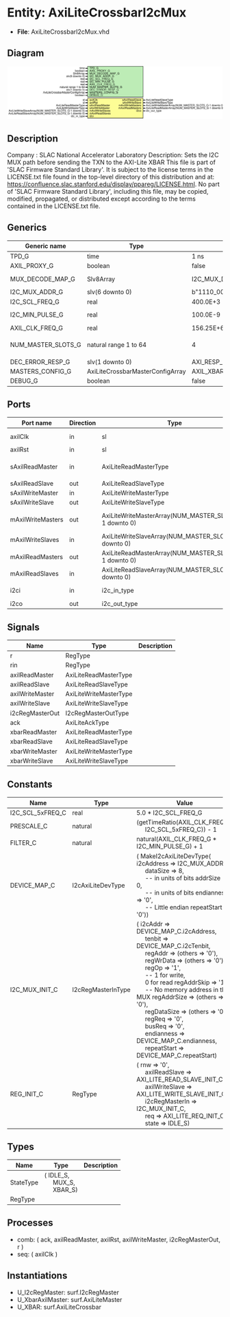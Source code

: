 # Entity: AxiLiteCrossbarI2cMux

- **File**: AxiLiteCrossbarI2cMux.vhd
## Diagram

![Diagram](AxiLiteCrossbarI2cMux.svg "Diagram")
## Description

Company    : SLAC National Accelerator Laboratory
Description: Sets the I2C MUX path before sending the TXN to the AXI-Lite XBAR
This file is part of 'SLAC Firmware Standard Library'.
It is subject to the license terms in the LICENSE.txt file found in the
top-level directory of this distribution and at:
   https://confluence.slac.stanford.edu/display/ppareg/LICENSE.html.
No part of 'SLAC Firmware Standard Library', including this file,
may be copied, modified, propagated, or distributed except according to
the terms contained in the LICENSE.txt file.
## Generics

| Generic name       | Type                             | Value                        | Description                 |
| ------------------ | -------------------------------- | ---------------------------- | --------------------------- |
| TPD_G              | time                             | 1 ns                         |                             |
| AXIL_PROXY_G       | boolean                          | false                        |                             |
| MUX_DECODE_MAP_G   | Slv8Array                        | I2C_MUX_DECODE_MAP_TCA9548_C | I2C MUX Generics            |
| I2C_MUX_ADDR_G     | slv(6 downto 0)                  | b"1110_000"                  |                             |
| I2C_SCL_FREQ_G     | real                             | 400.0E+3                     | units of Hz                 |
| I2C_MIN_PULSE_G    | real                             | 100.0E-9                     | units of seconds            |
| AXIL_CLK_FREQ_G    | real                             | 156.25E+6                    | units of Hz                 |
| NUM_MASTER_SLOTS_G | natural range 1 to 64            | 4                            | AXI-Lite Crossbar Generics  |
| DEC_ERROR_RESP_G   | slv(1 downto 0)                  | AXI_RESP_DECERR_C            |                             |
| MASTERS_CONFIG_G   | AxiLiteCrossbarMasterConfigArray | AXIL_XBAR_CFG_DEFAULT_C      |                             |
| DEBUG_G            | boolean                          | false                        |                             |
## Ports

| Port name         | Direction | Type                                                   | Description                |
| ----------------- | --------- | ------------------------------------------------------ | -------------------------- |
| axilClk           | in        | sl                                                     | Clocks and Resets          |
| axilRst           | in        | sl                                                     |                            |
| sAxilReadMaster   | in        | AxiLiteReadMasterType                                  | Slave AXI-Lite Interface   |
| sAxilReadSlave    | out       | AxiLiteReadSlaveType                                   |                            |
| sAxilWriteMaster  | in        | AxiLiteWriteMasterType                                 |                            |
| sAxilWriteSlave   | out       | AxiLiteWriteSlaveType                                  |                            |
| mAxilWriteMasters | out       | AxiLiteWriteMasterArray(NUM_MASTER_SLOTS_G-1 downto 0) | Master AXI-Lite Interfaces |
| mAxilWriteSlaves  | in        | AxiLiteWriteSlaveArray(NUM_MASTER_SLOTS_G-1 downto 0)  |                            |
| mAxilReadMasters  | out       | AxiLiteReadMasterArray(NUM_MASTER_SLOTS_G-1 downto 0)  |                            |
| mAxilReadSlaves   | in        | AxiLiteReadSlaveArray(NUM_MASTER_SLOTS_G-1 downto 0)   |                            |
| i2ci              | in        | i2c_in_type                                            | I2C MUX Ports              |
| i2co              | out       | i2c_out_type                                           |                            |
## Signals

| Name            | Type                   | Description |
| --------------- | ---------------------- | ----------- |
| r               | RegType                |             |
| rin             | RegType                |             |
| axilReadMaster  | AxiLiteReadMasterType  |             |
| axilReadSlave   | AxiLiteReadSlaveType   |             |
| axilWriteMaster | AxiLiteWriteMasterType |             |
| axilWriteSlave  | AxiLiteWriteSlaveType  |             |
| i2cRegMasterOut | I2cRegMasterOutType    |             |
| ack             | AxiLiteAckType         |             |
| xbarReadMaster  | AxiLiteReadMasterType  |             |
| xbarReadSlave   | AxiLiteReadSlaveType   |             |
| xbarWriteMaster | AxiLiteWriteMasterType |             |
| xbarWriteSlave  | AxiLiteWriteSlaveType  |             |
## Constants

| Name             | Type               | Value                                                                                                                                                                                                                                                                                                                                                                                                                                                                                                                                                                                                                                                                                                                                                                                                                                                                                                                                                                                             | Description  |
| ---------------- | ------------------ | ------------------------------------------------------------------------------------------------------------------------------------------------------------------------------------------------------------------------------------------------------------------------------------------------------------------------------------------------------------------------------------------------------------------------------------------------------------------------------------------------------------------------------------------------------------------------------------------------------------------------------------------------------------------------------------------------------------------------------------------------------------------------------------------------------------------------------------------------------------------------------------------------------------------------------------------------------------------------------------------------- | ------------ |
| I2C_SCL_5xFREQ_C | real               |  5.0 * I2C_SCL_FREQ_G                                                                                                                                                                                                                                                                                                                                                                                                                                                                                                                                                                                                                                                                                                                                                                                                                                                                                                                                                                             |              |
| PRESCALE_C       | natural            |  (getTimeRatio(AXIL_CLK_FREQ_G,<br><span style="padding-left:20px"> I2C_SCL_5xFREQ_C)) - 1                                                                                                                                                                                                                                                                                                                                                                                                                                                                                                                                                                                                                                                                                                                                                                                                                                                                                                        |              |
| FILTER_C         | natural            |  natural(AXIL_CLK_FREQ_G * I2C_MIN_PULSE_G) + 1                                                                                                                                                                                                                                                                                                                                                                                                                                                                                                                                                                                                                                                                                                                                                                                                                                                                                                                                                   |              |
| DEVICE_MAP_C     | I2cAxiLiteDevType  |  (       MakeI2cAxiLiteDevType(          i2cAddress  => I2C_MUX_ADDR_G,<br><span style="padding-left:20px">          dataSize    => 8,<br><span style="padding-left:20px">              -- in units of bits          addrSize    => 0,<br><span style="padding-left:20px">              -- in units of bits          endianness  => '0',<br><span style="padding-left:20px">            -- Little endian          repeatStart => '0'))                                                                                                                                                                                                                                                                                                                                                                                                                                                                                                                                                            |              |
| I2C_MUX_INIT_C   | I2cRegMasterInType |  (       i2cAddr     => DEVICE_MAP_C.i2cAddress,<br><span style="padding-left:20px">       tenbit      => DEVICE_MAP_C.i2cTenbit,<br><span style="padding-left:20px">       regAddr     => (others => '0'),<br><span style="padding-left:20px">       regWrData   => (others => '0'),<br><span style="padding-left:20px">       regOp       => '1',<br><span style="padding-left:20px">               -- 1 for write,<br><span style="padding-left:20px"> 0 for read       regAddrSkip => '1',<br><span style="padding-left:20px">               -- No memory address in the MUX       regAddrSize => (others => '0'),<br><span style="padding-left:20px">       regDataSize => (others => '0'),<br><span style="padding-left:20px">       regReq      => '0',<br><span style="padding-left:20px">       busReq      => '0',<br><span style="padding-left:20px">       endianness  => DEVICE_MAP_C.endianness,<br><span style="padding-left:20px">       repeatStart => DEVICE_MAP_C.repeatStart) | Repeat Start |
| REG_INIT_C       | RegType            |  (       rnw            => '0',<br><span style="padding-left:20px">       axilReadSlave  => AXI_LITE_READ_SLAVE_INIT_C,<br><span style="padding-left:20px">       axilWriteSlave => AXI_LITE_WRITE_SLAVE_INIT_C,<br><span style="padding-left:20px">       i2cRegMasterIn => I2C_MUX_INIT_C,<br><span style="padding-left:20px">       req            => AXI_LITE_REQ_INIT_C,<br><span style="padding-left:20px">       state          => IDLE_S)                                                                                                                                                                                                                                                                                                                                                                                                                                                                                                                                                 |              |
## Types

| Name      | Type                                                                                              | Description |
| --------- | ------------------------------------------------------------------------------------------------- | ----------- |
| StateType | ( IDLE_S,<br><span style="padding-left:20px"> MUX_S,<br><span style="padding-left:20px"> XBAR_S)  |             |
| RegType   |                                                                                                   |             |
## Processes
- comb: ( ack, axilReadMaster, axilRst, axilWriteMaster,
                   i2cRegMasterOut, r )
- seq: ( axilClk )
## Instantiations

- U_I2cRegMaster: surf.I2cRegMaster
- U_XbarAxilMaster: surf.AxiLiteMaster
- U_XBAR: surf.AxiLiteCrossbar
